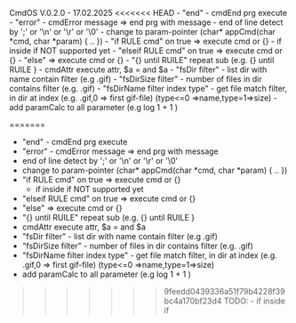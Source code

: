 
CmdOS V.0.2.0 - 17.02.2025
<<<<<<< HEAD
    - "end" - cmdEnd prg execute
	- "error" - cmdError message => end prg with message
	- end of line detect by ';' or '\n' or '\r' or '\0'
	- change to param-pointer (char* appCmd(char *cmd, char *param) { .. })
	- "if RULE cmd" on true => execute cmd or {}
		- if inside if NOT supported yet
	- "elseif RULE cmd" on true => execute cmd or {}
	- "else" => execute cmd or {}
	- "{} until RUILE"  repeat sub (e.g. {} until RUILE }
	- cmdAttr execute attr, $a = and $a 
	- "fsDir filter" - list dir with name contain filter (e.g .gif)
	- "fsDirSize filter" - number of files in dir contains filter (e.g. .gif)
	- "fsDirName filter index type" - get file match filter, in dir at index (e.g. .gif,0 => first gif-file) (type<=0 =>name,type=1=>size)
	- add paramCalc to all parameter (e.g log 1 + 1 )
	
=======
- "end" - cmdEnd prg execute
- "error" - cmdError message => end prg with message
- end of line detect by ';' or '\n' or '\r' or '\0'
- change to param-pointer (char* appCmd(char *cmd, char *param) { .. })
- "if RULE cmd" on true => execute cmd or {}
	- if inside if NOT supported yet
- "elseif RULE cmd" on true => execute cmd or {}
- "else" => execute cmd or {}
- "{} until RUILE"  repeat sub (e.g. {} until RUILE }
- cmdAttr execute attr, $a = and $a 
- "fsDir filter" - list dir with name contain filter (e.g .gif)
- "fsDirSize filter" - number of files in dir contains filter (e.g. .gif)
- "fsDirName filter index type" - get file match filter, in dir at index (e.g. .gif,0 => first gif-file) (type<=0 =>name,type=1=>size)
- add paramCalc to all parameter (e.g log 1 + 1 )

  
>>>>>>> 9feedd0439336a51f79b4228f39bc4a170bf23d4
TODO:
	- if inside if
